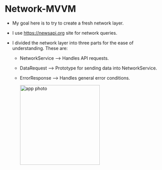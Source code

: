 # Network-MVVM

- My goal here is to try to create a fresh network layer. 

- I use https://newsapi.org site for network queries.

- I divided the network layer into three parts for the ease of understanding. These are: 
   - NetworkService  -->  Handles API requests.
   - DataRequest     -->  Prototype for sending data into NetworkService.
   - ErrorResponse   -->  Handles general error conditions.
   
   
   
      <img src="https://user-images.githubusercontent.com/109242794/213015934-46ced327-c8c4-4f54-82e6-e9e366f3374a.png" style="float:center" alt="app photo" width="250"/>



